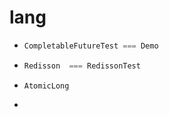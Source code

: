 # lang



- ```java
  CompletableFutureTest === Demo
  ```

- ```java
  Redisson  === RedissonTest
  ```

- ```
  AtomicLong
  ```

- 

